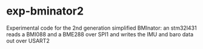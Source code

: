# exp-bminator2

Experimental code for the 2nd generation simplified BMInator: an stm32l431 reads a BMI088 and a BME288 over SPI1 and writes the IMU and baro data out over USART2